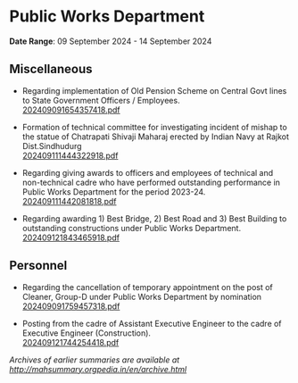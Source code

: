 # Public Works Department

**Date Range**: 09 September 2024 - 14 September 2024


## Miscellaneous
- Regarding implementation of Old Pension Scheme on Central Govt lines to State Government Officers / Employees.\
  [202409091654357418.pdf](https://gr.maharashtra.gov.in/Site/Upload/Government%20Resolutions/English/202409091654357418.pdf)

- Formation of technical committee for investigating incident of mishap to the statue of Chatrapati Shivaji Maharaj erected by Indian Navy at Rajkot Dist.Sindhudurg\
  [202409111444322918.pdf](https://gr.maharashtra.gov.in/Site/Upload/Government%20Resolutions/English/202409111444322918.pdf)

- Regarding giving awards to officers and employees of technical and non-technical cadre who have performed outstanding performance in Public Works Department for the period 2023-24.\
  [202409111442081818.pdf](https://gr.maharashtra.gov.in/Site/Upload/Government%20Resolutions/English/202409111442081818.pdf)

- Regarding awarding 1) Best Bridge, 2) Best Road and 3) Best Building to outstanding constructions under Public Works Department.\
  [202409121843465918.pdf](https://gr.maharashtra.gov.in/Site/Upload/Government%20Resolutions/English/202409121843465918.pdf)

## Personnel
- Regarding the cancellation of temporary appointment on the post of Cleaner, Group-D under Public Works Department by nomination\
  [202409091759457318.pdf](https://gr.maharashtra.gov.in/Site/Upload/Government%20Resolutions/English/202409091759457318.pdf)

- Posting from the cadre of Assistant Executive Engineer to the cadre of Executive Engineer (Construction).\
  [202409121744254418.pdf](https://gr.maharashtra.gov.in/Site/Upload/Government%20Resolutions/English/202409121744254418.pdf)


*Archives of earlier summaries are available at http://mahsummary.orgpedia.in/en/archive.html*